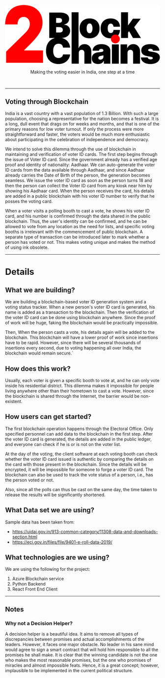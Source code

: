 <div align="center">
    <img src='logo.png' />
    <p>Making the voting easier in India, one step at a time</p>
    <br />
</div>

---

## Voting through Blockchain

India is a vast country with a vast population of 1.3 Billion. With such a large population, choosing a representative for the nation becomes a festival. It is a long, dull event that drags on for weeks and months, and that is one of the primary reasons for low voter turnout. If only the process were more straightforward and faster, the voters would be much more enthusiastic about participating in the celebration of independence and democracy.

We intend to solve this dilemma through the use of blockchain in maintaining and verification of voter ID cards. The first step begins through the issue of Voter ID card. Since the government already has a verified age proof and identity of nationality: Aadhaar. We can auto-generate the voter ID cards from the data available through Aadhaar, and since Aadhaar already carries the Date of Birth of the person, the generation becomes seamless. We issue the voter ID card as soon as the person turns 18 and then the person can collect the Voter ID card from any kiosk near him by showing his Aadhaar card. When the person receives the card, his details are added in a public blockchain with his voter ID number to verify that he posses the voting card.

When a voter visits a polling booth to cast a vote, he shows his voter ID card, and his number is confirmed through the data shared in the public blockchain. Thus, the user's identity can be confirmed, and he can be allowed to vote from any location as the need for lists, and specific voting booths is irrelevant with the commencement of public blockchain. A separate type of transaction can be introduced later to mark whether a person has voted or not. This makes voting unique and makes the method of using ink obsolete.

---

# Details

## What we are building?

We are building a blockchain-based voter ID generation system and a voting status tracker. When a new person's voter ID card is generated, his name is added as a transaction to the blockchain. Then the verification of the voter ID card can be done using blockchain anywhere. Since the proof of work will be huge, faking the blockchain would be practically impossible.

Then, When the person casts a vote, his details again will be added to the blockchain. This blockchain will have a lower proof of work since insertions have to be rapid. However, since there will be several thousands of insertions every second, due to voting happening all over India, the blockchain would remain secure.`

## How does this work?

Usually, each voter is given a specific booth to vote at, and he can only vote inside his residential district. This dilemma makes it impossible for people living anywhere other than their hometown to cast a vote. However, since the blockchain is shared through the Internet, the barrier would be non-existent.

## How users can get started?

The first blockchain operation happens through the Electoral Office. Only specified personnel can add data to the blockchain in the first step. After the voter ID card is generated, the details are added in the public ledger, and everyone can check if he is or is not on the voter list.

At the day of the voting, the client software at each voting booth can check whether the voter ID card issued is authentic by comparing the details on the card with those present in the blockchain. Since the details will be encrypted, it will be impossible for someone to forge a voter ID card. The blockchain can also be used to track the vote status of a person, i.e., has the person voted or not.

Also, since all the polls can thus be cast on the same day, the time taken to release the results will be significantly shortened.

## What Data set we are using?

Sample data has been taken from:

- https://uidai.gov.in/913-common-category/11308-data-and-downloads-section.html
- https://eci.gov.in/files/file/9401-e-roll-data-2019/

## What technologies are we using?

We are using the following for the project:

1. Azure Blockchain service
2. Python Backend
3. React Front End Client

---

## Notes

### Why not a Decision Helper?

A decision helper is a beautiful idea. It aims to remove all types of discrepancies between promises and actual accomplishments of the leaders. However, it faces one major obstacle. No leader in his sane mind would agree to sign a smart contract that will hold him responsible to all the promises he shall make. It is clear that the winning candidate is not the one who makes the most reasonable promises, but the one who promises of miracles and almost impossible feats. Hence, it is a great concept; however, implausible to be implemented in the current political structure.
